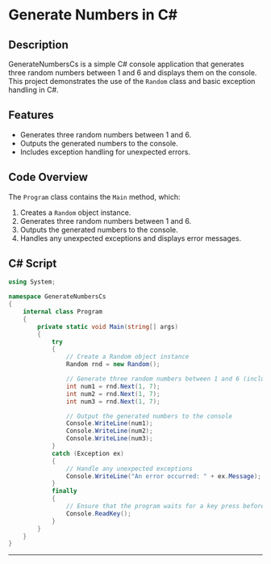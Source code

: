 # Generate Numbers in C#

## Description
GenerateNumbersCs is a simple C# console application that generates three random numbers between 1 and 6 and displays them on the console. This project demonstrates the use of the `Random` class and basic exception handling in C#.

## Features
- Generates three random numbers between 1 and 6.
- Outputs the generated numbers to the console.
- Includes exception handling for unexpected errors.

## Code Overview
The `Program` class contains the `Main` method, which:
1. Creates a `Random` object instance.
2. Generates three random numbers between 1 and 6.
3. Outputs the generated numbers to the console.
4. Handles any unexpected exceptions and displays error messages.

## C# Script
```csharp
using System;

namespace GenerateNumbersCs
{
    internal class Program
    {
        private static void Main(string[] args)
        {
            try
            {
                // Create a Random object instance
                Random rnd = new Random();

                // Generate three random numbers between 1 and 6 (inclusive)
                int num1 = rnd.Next(1, 7);
                int num2 = rnd.Next(1, 7);
                int num3 = rnd.Next(1, 7);

                // Output the generated numbers to the console
                Console.WriteLine(num1);
                Console.WriteLine(num2);
                Console.WriteLine(num3);
            }
            catch (Exception ex)
            {
                // Handle any unexpected exceptions
                Console.WriteLine("An error occurred: " + ex.Message);
            }
            finally
            {
                // Ensure that the program waits for a key press before exiting
                Console.ReadKey();
            }
        }
    }
}
```

---

